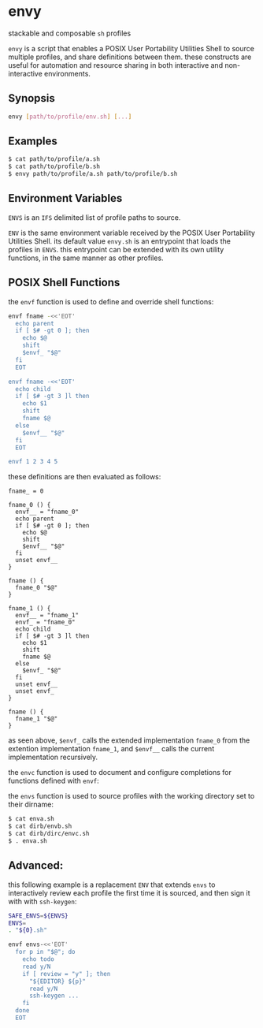 # envy
stackable and composable `sh` profiles

`envy` is a script that enables a POSIX User Portability Utilities Shell to source multiple profiles, and share definitions between them.
these constructs are useful for automation and resource sharing in both interactive and non-interactive environments.

## Synopsis

```sh
envy [path/to/profile/env.sh] [...]
```

## Examples

```sh
$ cat path/to/profile/a.sh
$ cat path/to/profile/b.sh
$ envy path/to/profile/a.sh path/to/profile/b.sh
```

## Environment Variables

`ENVS` is an `IFS` delimited list of profile paths to source.

`ENV` is the same environment variable received by the POSIX User Portability Utilities Shell.
its default value `envy.sh` is an entrypoint that loads the profiles in `ENVS`.
this entrypoint can be extended with its own utility functions, in the same manner as other profiles.

## POSIX Shell Functions

the `envf` function is used to define and override shell functions:

```sh
envf fname -<<'EOT'
  echo parent
  if [ $# -gt 0 ]; then
    echo $@
    shift
    $envf_ "$@"
  fi
  EOT

envf fname -<<'EOT'
  echo child
  if [ $# -gt 3 ]l then
    echo $1
    shift
    fname $@
  else
    $envf__ "$@"
  fi
  EOT

envf 1 2 3 4 5
```

these definitions are then evaluated as follows:

```
fname_ = 0

fname_0 () {
  envf__ = "fname_0"
  echo parent
  if [ $# -gt 0 ]; then
    echo $@
    shift
    $envf__ "$@"
  fi
  unset envf__
}

fname () {
  fname_0 "$@"
}

fname_1 () {
  envf__ = "fname_1"
  envf_ = "fname_0"
  echo child
  if [ $# -gt 3 ]l then
    echo $1
    shift
    fname $@
  else
    $envf_ "$@"
  fi
  unset envf__
  unset envf_
}

fname () {
  fname_1 "$@"
}
```

as seen above, `$envf_` calls the extended implementation `fname_0` from the extention implementation `fname_1`, and `$envf__` calls the current implementation recursively.

the `envc` function is used to document and configure completions for functions defined with `envf`:

the `envs` function is used to source profiles with the working directory set to their dirname:

```sh
$ cat enva.sh
$ cat dirb/envb.sh
$ cat dirb/dirc/envc.sh
$ . enva.sh

```

## Advanced:

this following example is a replacement `ENV` that extends `envs` to interactively review each profile the first time it is sourced, and then sign it with with `ssh-keygen`:

```sh
SAFE_ENVS=${ENVS}
ENVS=
. "${0}.sh"

envf envs-<<'EOT'
  for p in "$@"; do
    echo todo
    read y/N
    if [ review = "y" ]; then
      "${EDITOR} ${p}"
      read y/N
      ssh-keygen ...
    fi
  done
  EOT
```
